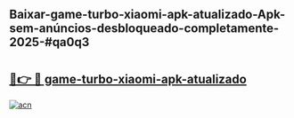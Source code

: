## Baixar-game-turbo-xiaomi-apk-atualizado-Apk-sem-anúncios-desbloqueado-completamente-2025-#qa0q3

# <h2><a href="https://ainizakaria.my?title=game-turbo-xiaomi-apk-atualizado&ref=20M">🔗👉 🔴 game-turbo-xiaomi-apk-atualizado</a></h2>

[![acn](https://github.com/user-attachments/assets/0f9c940e-d8b0-45ae-aac7-cd30a18b3e1c)](https://ainizakaria.my?title=game-turbo-xiaomi-apk-atualizado&ref=20M)

